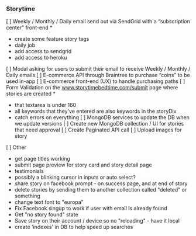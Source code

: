 ### Storytime
[ ] Weekly / Monthly / Daily email send out via SendGrid with a “subscription center” front-end *
- create some feature story tags
- daily job
- add access to sendgrid
- add access to heroku

[ ] Modal asking for users to submit their email to receive Weekly / Monthly / Daily emails
[ ] E-commerce API through Braintree to purchase “coins” to be used in-app
[ ] E-commerce front-end (UX) to handle purchasing paths
[ ] Form Validation on the www.storytimebedtime.com/submit page where stories are created *
- that textarea is under 160
- all keywords that they've entered are also keywords in the storyDiv
- catch errors on everything
[ ] MongoDB services to update the DB when we update versions
[ ] Create new MongoDB collection / UI for stories that need approval
[ ] Create Paginated API call
[ ] Upload images for story

[ ] Other
- get page titles working
- submit page preview for story card and story detail page
- testimonials
- possibly a blinking cursor in inputs or auto select?
- share story on facebook prompt - on success page, and at end of story
- delete stories by sending them to another collection called "deleted" or something
- change text font to "europa"
- Fix Facebook singup to work if user with email is already found
- Get "no story found" state
- Save story on their account / device so no "reloading" - have it local
- create 'indexes' in DB to help speed up searches
